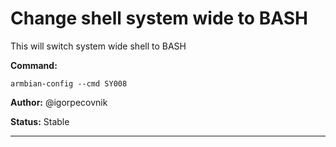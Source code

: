 # Change shell system wide to BASH
This will switch system wide shell to BASH

**Command:** 
~~~
armbian-config --cmd SY008
~~~

**Author:** @igorpecovnik

**Status:** Stable



***

